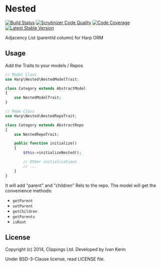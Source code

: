 Nested
======

[![Build Status](https://travis-ci.org/harp-orm/nested.svg?branch=master)](https://travis-ci.org/harp-orm/nested)
[![Scrutinizer Code Quality](https://scrutinizer-ci.com/g/harp-orm/nested/badges/quality-score.png)](https://scrutinizer-ci.com/g/harp-orm/nested/)
[![Code Coverage](https://scrutinizer-ci.com/g/harp-orm/nested/badges/coverage.png)](https://scrutinizer-ci.com/g/harp-orm/nested/)
[![Latest Stable Version](https://poser.pugx.org/harp-orm/nested/v/stable.png)](https://packagist.org/packages/harp-orm/nested)

Adjacency List (parentId column) for Harp ORM

Usage
-----

Add the Traits to your models / Repos

```php
// Model Class
use Harp\Nested\NestedModelTrait;

class Category extends AbstractModel
{
    use NestedModelTrait;
}

// Repo Class
use Harp\Nested\NestedRepoTrait;

class Category extends AbstractRepo
{
    use NestedRepoTrait;

    public function initialize()
    {
        $this->initializeNested();

        // Other initializations
        // ...
    }
}

```

It will add "parent" and "children" Rels to the repo. The model will get the convenience methods:

- ``getParent``
- ``setParent``
- ``getChildren``
- ``getParents``
- ``isRoot``

License
-------

Copyright (c) 2014, Clippings Ltd. Developed by Ivan Kerin

Under BSD-3-Clause license, read LICENSE file.
